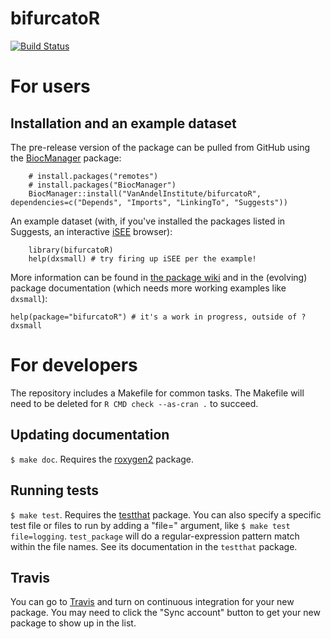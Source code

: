 # bifurcatoR

[![Build Status](https://travis-ci.org/VanAndelInstitute/bifurcatoR.png?branch=master)](https://travis-ci.org/VanAndelInstitute/bifurcatoR) 

# For users 

## Installation and an example dataset

The pre-release version of the package can be pulled from GitHub using the [BiocManager](https://cran.r-project.org/package=BiocManager") package:

```
    # install.packages("remotes")
    # install.packages("BiocManager")
    BiocManager::install("VanAndelInstitute/bifurcatoR", dependencies=c("Depends", "Imports", "LinkingTo", "Suggests"))
```

An example dataset (with, if you've installed the packages listed in Suggests, an interactive [iSEE](https://bioconductor.org/packages/iSEE) browser): 

```
    library(bifurcatoR)
    help(dxsmall) # try firing up iSEE per the example!
```

More information can be found in [the package wiki](https://github.com/VanAndelInstitute/bifurcatoR/wiki/Testing-for-variance-effects-when-the-causal-genotype-is-unclear) and in the (evolving) package documentation (which needs more working examples like `dxsmall`):

```
help(package="bifurcatoR") # it's a work in progress, outside of ?dxsmall
```

# For developers

The repository includes a Makefile for common tasks. The Makefile will need to be deleted for `R CMD check --as-cran .` to succeed. 

## Updating documentation

`$ make doc`. Requires the [roxygen2](https://github.com/klutometis/roxygen) package.

## Running tests

`$ make test`. Requires the [testthat](https://github.com/hadley/testthat) package. You can also specify a specific test file or files to run by adding a "file=" argument, like `$ make test file=logging`. `test_package` will do a regular-expression pattern match within the file names. See its documentation in the `testthat` package.

## Travis

You can go to [Travis](https://travis-ci.org/profile/VanAndelInstitute) and turn on continuous integration for your new package. You may need to click the "Sync account" button to get your new package to show up in the list.

